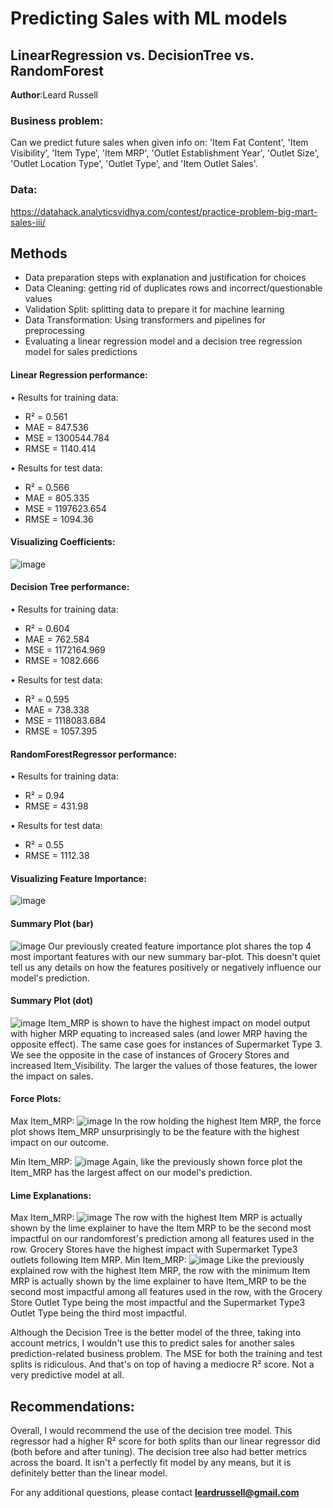 # Predicting Sales with ML models
## LinearRegression vs. DecisionTree vs. RandomForest

**Author**:Leard Russell 

### Business problem:

Can we predict future sales when given info on:
'Item Fat Content', 'Item Visibility', 'Item Type', 'Item MRP', 'Outlet Establishment Year', 'Outlet Size', 'Outlet Location Type', 'Outlet Type', and 'Item Outlet Sales'. 

### Data:
https://datahack.analyticsvidhya.com/contest/practice-problem-big-mart-sales-iii/ 

## Methods
- Data preparation steps with explanation and justification for choices
- Data Cleaning: getting rid of duplicates rows and incorrect/questionable values
- Validation Split: splitting data to prepare it for machine learning
- Data Transformation: Using transformers and pipelines for preprocessing
- Evaluating a linear regression model and a decision tree regression model for sales predictions


#### Linear Regression performance:
• Results for training data:
  - R² = 0.561
  - MAE = 847.536
  - MSE = 1300544.784
  - RMSE = 1140.414
    
• Results for test data:
  - R² = 0.566
  - MAE = 805.335
  - MSE = 1197623.654
  - RMSE = 1094.36

#### Visualizing Coefficients:

![image](https://github.com/Glutt0n/Project-1/assets/118066797/a6593768-fb91-4257-8e87-b900f520a973)


#### Decision Tree performance:
• Results for training data:
  - R² = 0.604
  - MAE = 762.584
  - MSE = 1172164.969
  - RMSE = 1082.666
    
• Results for test data:
  - R² = 0.595
  - MAE = 738.338
  - MSE = 1118083.684
  - RMSE = 1057.395
#### RandomForestRegressor performance:
• Results for training data:
  - R² = 0.94
  - RMSE = 431.98

    
• Results for test data:
  - R² = 0.55
  - RMSE = 1112.38
#### Visualizing Feature Importance:
![image](https://github.com/Glutt0n/Project-1/assets/118066797/09236545-eb1b-47db-9c5c-31fe6c2fa1a4)
#### Summary Plot (bar)
![image](https://github.com/Glutt0n/Project-1/assets/118066797/2f0f064f-d501-41fd-8443-c95460d52272)
Our previously created feature importance plot shares the top 4 most important features with our new summary bar-plot. This doesn't quiet tell us any details on how the features positively or negatively influence our model's prediction.

#### Summary Plot (dot)
![image](https://github.com/Glutt0n/Project-1/assets/118066797/9d7f4c36-3263-4323-9490-f576d96e0df7)
Item_MRP is shown to have the highest impact on model output with higher MRP equating to increased sales (and lower MRP having the opposite effect). The same case goes for instances of Supermarket Type 3. We see the opposite in the case of instances of Grocery Stores and increased Item_Visibility. The larger the values of those features, the lower the impact on sales.
#### Force Plots:
Max Item_MRP:
![image](https://github.com/Glutt0n/Project-1/assets/118066797/40aa0b62-c7d8-4297-943f-c147dfd4597e)
In the row holding the highest Item MRP, the force plot shows Item_MRP unsurprisingly to be the feature with the highest impact on our outcome.

Min Item_MRP:
![image](https://github.com/Glutt0n/Project-1/assets/118066797/8f018c72-26c4-4635-ab8d-c346b83bc765)
Again, like the previously shown force plot the Item_MRP has the largest affect on our model's prediction. 

#### Lime Explanations: 
Max Item_MRP:
![image](https://github.com/Glutt0n/Project-1/assets/118066797/517e1563-8770-4b1e-b2f8-9be688775cc7)
The row with the highest Item MRP is actually shown by the lime explainer to have the Item MRP to be the second most impactful on our randomforest's prediction among all features used in the row. Grocery Stores have the highest impact with Supermarket Type3 outlets following Item MRP. 
Min Item_MRP:
![image](https://github.com/Glutt0n/Project-1/assets/118066797/c32535f5-b35b-4a2d-944f-7c104ef606dc)
Like the previously explained row with the highest Item MRP, the row with the minimum Item MRP is actually shown by the lime explainer to have Item_MRP to be the second most impactful among all features used in the row, with the Grocery Store Outlet Type being the most impactful and the Supermarket Type3 Outlet Type being the third most impactful.

Although the Decision Tree is the better model of the three, taking into account metrics, I wouldn't use this to predict sales for another sales prediction-related business problem. The MSE for both the training and test splits is ridiculous. And that's on top of having a mediocre R² score. Not a very predictive model at all.
## Recommendations:

Overall, I would recommend the use of the decision tree model. This regressor had a higher R² score for both splits than our linear regressor did (both before and after tuning). The decision tree also had better metrics across the board. It isn't a perfectly fit model by any means, but it is definitely better than the linear model.


For any additional questions, please contact **leardrussell@gmail.com**

